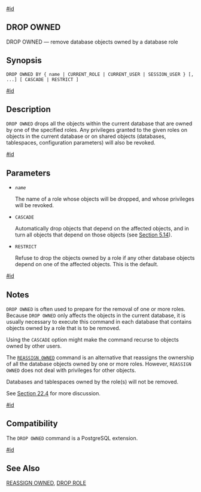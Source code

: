 [#id](#SQL-DROP-OWNED)

## DROP OWNED

DROP OWNED — remove database objects owned by a database role

## Synopsis

```
DROP OWNED BY { name | CURRENT_ROLE | CURRENT_USER | SESSION_USER } [, ...] [ CASCADE | RESTRICT ]
```

[#id](#id-1.9.3.122.5)

## Description

`DROP OWNED` drops all the objects within the current database that are owned by one of the specified roles. Any privileges granted to the given roles on objects in the current database or on shared objects (databases, tablespaces, configuration parameters) will also be revoked.

[#id](#id-1.9.3.122.6)

## Parameters

* *`name`*

  The name of a role whose objects will be dropped, and whose privileges will be revoked.

* `CASCADE`

  Automatically drop objects that depend on the affected objects, and in turn all objects that depend on those objects (see [Section 5.14](ddl-depend)).

* `RESTRICT`

  Refuse to drop the objects owned by a role if any other database objects depend on one of the affected objects. This is the default.

[#id](#id-1.9.3.122.7)

## Notes

`DROP OWNED` is often used to prepare for the removal of one or more roles. Because `DROP OWNED` only affects the objects in the current database, it is usually necessary to execute this command in each database that contains objects owned by a role that is to be removed.

Using the `CASCADE` option might make the command recurse to objects owned by other users.

The [`REASSIGN OWNED`](sql-reassign-owned) command is an alternative that reassigns the ownership of all the database objects owned by one or more roles. However, `REASSIGN OWNED` does not deal with privileges for other objects.

Databases and tablespaces owned by the role(s) will not be removed.

See [Section 22.4](role-removal) for more discussion.

[#id](#id-1.9.3.122.8)

## Compatibility

The `DROP OWNED` command is a PostgreSQL extension.

[#id](#id-1.9.3.122.9)

## See Also

[REASSIGN OWNED](sql-reassign-owned), [DROP ROLE](sql-droprole)